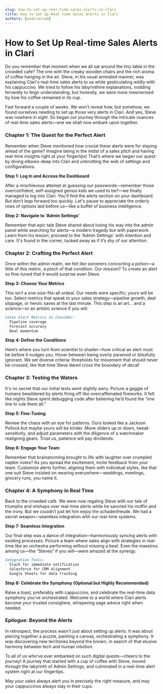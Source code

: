 ```yaml
---
slug: how-to-set-up-real-time-sales-alerts-in-clari
title: How to Set Up Real time Sales Alerts in Clari
authors: [undirected]
---
```



# How to Set Up Real-time Sales Alerts in Clari

Do you remember that moment when we all sat around the tiny table in the crowded cafe? The one with the creaky wooden chairs and the rich aroma of coffee hanging in the air. Steve, in his usual animated manner, was explaining Clari's real-time sales alerts to us while gesticulating wildly with his cappuccino. We tried to follow his labyrinthine explanations, nodding fervently to feign understanding, but honestly, we were more mesmerized by how his coffee remained in its cup.

Fast forward a couple of weeks. We won’t reveal how, but somehow, we found ourselves needing to set up those very alerts in Clari. And yes, Steve was nowhere in sight. So began our journey through the intricate nuances of real-time sales alerts—one we shall now embark upon together.

### Chapter 1: The Quest for the Perfect Alert

Remember when Steve mentioned how crucial these alerts were for staying ahead of the game? Imagine being in the midst of a sales pitch and having real-time insights right at your fingertips! That’s where we began our quest: by diving elbows-deep into Clari and unknotting the web of settings and configurations. 

**Step 1: Log In and Access the Dashboard**

After a mischievous attempt at guessing our passwords—remember those overconfident, self-assigned genius kids we used to be?—we finally managed to log into Clari. You’ll find the alerts section on your dashboard. But don’t leap forward too quickly. Let's pause to appreciate the orderly rows of options laid before us—like a buffet of business intelligence.

**Step 2: Navigate to 'Admin Settings'**

Remember that epic tale Steve shared about losing his way into the admin panel while searching for alerts—a modern tragedy but with paperwork. Learn from his lesson; proceed to the 'Admin Settings' with intention and care. It's found in the corner, tucked away as if it’s shy of our attention.

### Chapter 2: Crafting the Perfect Alert

Once within the admin realm, we felt like sorcerers concocting a potion—a little of this metric, a pinch of that condition. Our mission? To create an alert so fine-tuned that it would surprise even Steve. 

**Step 3: Choose Your Metrics**

This isn’t a one-size-fits-all ordeal. Our needs were specific; yours will be too. Select metrics that speak to your sales strategy—pipeline growth, deal slippage, or heroic saves at the last minute. This step is an art... and a science—or an artistic science if you will.

```markdown
Sales Alert Metrics to Consider:
- Pipeline coverage
- Forecast accuracy
- Deal momentum
```

**Step 4: Define the Conditions**

Here’s where you turn from scientist to shader—how critical an alert must be before it nudges you. Hover between being overly paranoid or blissfully ignorant. We set diverse criteria: thresholds for movement that should never be crossed, like that time Steve dared cross the boundary of decaf.

### Chapter 3: Testing the Waters

It's no secret that our initial tests went slightly awry. Picture a gaggle of humans bewildered by alerts firing off like overcaffeinated fireworks. It felt like nights Steve spent debugging code after believing he’d found the “one line to rule them all.”

**Step 5: Fine-Tuning**

Review the chaos with an eye for patterns. Ours looked like a Jackson Pollock but maybe yours will be kinder. Move sliders up or down, tweak sensitivity, and adjust parameters with the diligence of a watchmaker realigning gears. Trust us, patience will pay dividends.

**Step 6: Engage Your Team**

Remember that brainstorming brought to life with laughter over crumpled napkin notes? As you spread the excitement, incite feedback from your team. Customize alerts further, aligning them with individual styles, like that one suit Steve insisted on wearing everywhere—weddings, meetings, grocery runs, you name it.

### Chapter 4: A Symphony in Real Time

Back to the crowded café. We were now regaling Steve with our tale of triumphs and mishaps over real-time alerts while he savored his muffin and the irony. But we couldn’t just let him enjoy the schadenfreude. We had a secret weapon—seamless integration with our real-time systems. 

**Step 7: Seamless Integration**

Our final step was a dance of integration—harmoniously syncing alerts with existing processes. Picture a team where sales align with strategies in real-time like an orchestra performing without missing a beat. Even the maestros among us—the “Steves” if you will—were amazed at the synergy.

```markdown
Integration Tools:
- Slack for immediate notification
- Salesforce for CRM alignment
- Google Sheets for data tracking
```

**Step 8: Celebrate the Symphony (Optional but Highly Recommended)**

Raise a toast, preferably with cappuccino, and celebrate the real-time data symphony you’ve orchestrated. Welcome to a world where Clari alerts become your trusted consigliere, whispering sage advice right when needed.

### Epilogue: Beyond the Alerts

In retrospect, the process wasn't just about setting up alerts. It was about piecing together a puzzle, painting a canvas, orchestrating a symphony. It was discovering new territories beyond the known, in search of that elusive harmony between tech and human intuition.

To all of us who've ever embarked on such digital quests—cheers to the journey! A journey that started with a cup of coffee with Steve, moved through the labyrinth of Admin Settings, and culminated in a real-time alert system right at our fingertips. 

May your sales always alert you in precisely the right measure, and may your cappuccinos always stay in their cups.
